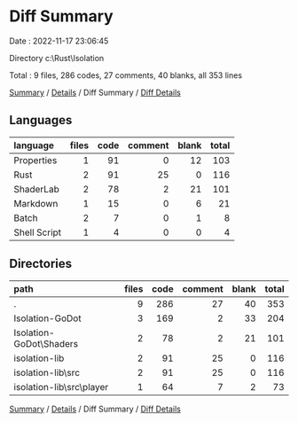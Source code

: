 # Diff Summary

Date : 2022-11-17 23:06:45

Directory c:\\Rust\\Isolation

Total : 9 files,  286 codes, 27 comments, 40 blanks, all 353 lines

[Summary](results.md) / [Details](details.md) / Diff Summary / [Diff Details](diff-details.md)

## Languages
| language | files | code | comment | blank | total |
| :--- | ---: | ---: | ---: | ---: | ---: |
| Properties | 1 | 91 | 0 | 12 | 103 |
| Rust | 2 | 91 | 25 | 0 | 116 |
| ShaderLab | 2 | 78 | 2 | 21 | 101 |
| Markdown | 1 | 15 | 0 | 6 | 21 |
| Batch | 2 | 7 | 0 | 1 | 8 |
| Shell Script | 1 | 4 | 0 | 0 | 4 |

## Directories
| path | files | code | comment | blank | total |
| :--- | ---: | ---: | ---: | ---: | ---: |
| . | 9 | 286 | 27 | 40 | 353 |
| Isolation-GoDot | 3 | 169 | 2 | 33 | 204 |
| Isolation-GoDot\\Shaders | 2 | 78 | 2 | 21 | 101 |
| isolation-lib | 2 | 91 | 25 | 0 | 116 |
| isolation-lib\\src | 2 | 91 | 25 | 0 | 116 |
| isolation-lib\\src\\player | 1 | 64 | 7 | 2 | 73 |

[Summary](results.md) / [Details](details.md) / Diff Summary / [Diff Details](diff-details.md)